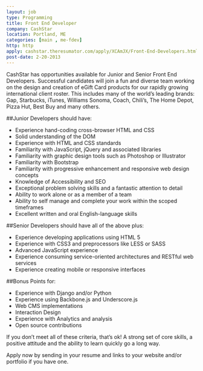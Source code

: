 ```yaml
---
layout: job
type: Programming
title: Front End Developer
company: CashStar
location: Portland, ME
categories: [main , me-fdev]
http: http
apply: cashstar.theresumator.com/apply/XCAmJX/Front-End-Developers.html
post-date: 2-20-2013
---
```


CashStar has opportunities available for Junior and Senior Front End Developers.  Successful candidates will join a fun and diverse team working on the design and creation of eGift Card products for our rapidly growing international client roster. This includes many of the world’s leading brands: Gap, Starbucks, iTunes, Williams Sonoma, Coach, Chili’s, The Home Depot, Pizza Hut, Best Buy and many others.

##Junior Developers should have:

* Experience hand-coding cross-browser HTML and CSS
* Solid understanding of the DOM
* Experience with HTML and CSS standards
* Familiarity with JavaScript, jQuery and associated libraries
* Familiarity with graphic design tools such as Photoshop or Illustrator
* Familiarity with Bootstrap
* Familiarity with progressive enhancement and responsive web design concepts
* Knowledge of Accessibility and SEO
* Exceptional problem solving skills and a fantastic attention to detail
* Ability to work alone or as a member of a team
* Ability to self manage and complete your work within the scoped timeframes
* Excellent written and oral English-language skills

##Senior Developers should have all of the above plus:

* Experience developing applications using HTML 5
* Experience with CSS3 and preprocessors like LESS or SASS
* Advanced JavaScript experience
* Experience consuming service-oriented architectures and RESTful web services
* Experience creating mobile or responsive interfaces

##Bonus Points for:

* Experience with Django and/or Python
* Experience using Backbone.js and Underscore.js
* Web CMS implementations
* Interaction Design
* Experience with Analytics and analysis
* Open source contributions

If you don’t meet all of these criteria, that’s ok! A strong set of core skills, a positive
attitude and the ability to learn quickly go a long way.

Apply now by sending in your resume and links to your website and/or portfolio if you have one.
